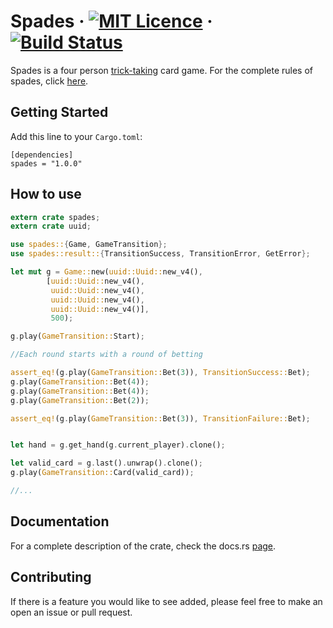 
# Spades · [![MIT Licence](	https://img.shields.io/github/license/wlim33/rust-spades.svg)](https://github.com/wlim33/rust-spades/blob/master/LICENSE.txt) · [![Build Status](https://travis-ci.org/wlim33/rust-spades.svg?branch=master)](https://travis-ci.org/wlim33/rust-spades)


Spades is a four person [trick-taking](https://en.wikipedia.org/wiki/Trick-taking_game) card game. For the complete rules of spades, click [here](https://www.pagat.com/auctionwhist/spades.html). 

## Getting Started
Add this line to your `Cargo.toml`:
```
[dependencies]
spades = "1.0.0"
```

## How to use
```rust
extern crate spades;
extern crate uuid;

use spades::{Game, GameTransition};
use spades::result::{TransitionSuccess, TransitionError, GetError};

let mut g = Game::new(uuid::Uuid::new_v4(), 
        [uuid::Uuid::new_v4(), 
         uuid::Uuid::new_v4(), 
         uuid::Uuid::new_v4(), 
         uuid::Uuid::new_v4()], 
         500);

g.play(GameTransition::Start);

//Each round starts with a round of betting

assert_eq!(g.play(GameTransition::Bet(3)), TransitionSuccess::Bet);
g.play(GameTransition::Bet(4));
g.play(GameTransition::Bet(4));
g.play(GameTransition::Bet(2));

assert_eq!(g.play(GameTransition::Bet(3)), TransitionFailure::Bet);


let hand = g.get_hand(g.current_player).clone();

let valid_card = g.last().unwrap().clone();
g.play(GameTransition::Card(valid_card));

//...

```

## Documentation
For a complete description of the crate, check the docs.rs [page](https://docs.rs/spades/).

## Contributing
If there is a feature you would like to see added, please feel free to make an open an issue or pull request.